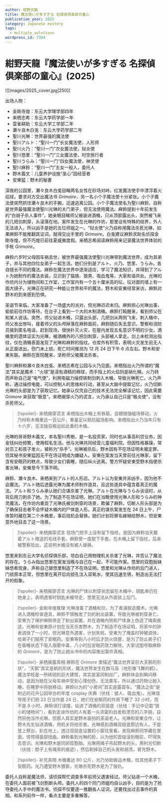 ```yaml
---
author: 紺野天龍
title: 魔法使いが多すぎる 名探偵倶楽部の童心
publication_year: 2025
category: Japanese mystery
tags:
  - multiple_solutions
wordpress_id: 7394
---
```


# 紺野天龍『魔法使いが多すぎる 名探偵倶楽部の童心』(2025)

![[images/2025_cover.jpg|250]]

出场人物：
- 金剛寺煌：东云大学理学部四年
- 来栖志希：东云大学药学部一年
- 雲雀耕助：东云大学工学部二年
- 瀬々良木白兎：东云大学药学部二年
- 聖川光琳：世界最强的魔法使
- 聖川アルト：“聖川一门”长女魔法使，人形师
- 聖川火乃：“聖川一门”次女魔法使，狱炎使
- 聖川悠里：“聖川一门”三女魔法使，时空旅行者
- 聖川うらみ：“聖川一门”四女魔法使，神灵使
- 聖川麻鈴：“聖川一门”五女一般人，委托人
- 野木義文：儿童养护设施“圣心”园经营者
- 安東猛：野木的秘書

深夜的公园里，瀬々良木白兎目睹两名女性在砂场对峙。红发魔法使手中漂浮着火焰球，要求对方交出魔法书 <i>Grimoire</i>，另一名小个子魔法使十分紧张。小个子魔法使突然抓住瀬々良木的手腕，迅速逃离公园。小个子魔法使名为聖川麻鈴，自称是世界最强魔法使聖川光琳的关门弟子，但无法使用魔法。麻鈴提到十年前发生的“白胡子杀人事件”，她亲眼目睹师父被装进酒桶，只从顶部露出头，突然被飞来的几把剑刺穿，头滚落在地。案件发生在光琳的作坊，那里设有特殊的结界，外人无法进入，所以凶手是她的五位师姐之一。“狱炎使”火乃自称用魔法杀死光琳，如果麻鈴不能推翻其证词，就得交出手里的 <i>Grimoire</i>。白兎建议麻鈴求助名侦探金剛寺煌，但不巧煌已前往夏威夷度假。来栖志希阅读麻鈴用来记录魔法世界体验的手帐 <i>Grimoire</i>。

麻鈴六岁时父母因车祸去世，被世界最强魔法使聖川光琳带到魔法世界，成为其弟子，并与其他四位女弟子一起生活。她们分别是アルト、火乃、悠里、うらみ，各自擅长不同的魔法。麻鈴在魔法世界中逐渐适应，学习了魔法知识，并得到了アルト为她制作的魔法衣装，见识到了猫族、狼男、吸血鬼等，大家和谐共处。光琳的作坊内分为储物间和工作室，工作室内有一个五十厘米高的坛，坛对面的墙上有一面大镜子。光琳正在研究一种能让世界和平的魔法，野木和安東经常来访，麻鈴对野木的到来感到恐惧。

圣诞节来临，大家准备了一场盛大的派对，但光琳迟迟未归。麻鈴担心光琳出事，偷偷前往作坊等待，在台子上看到一个大的木制酒桶。麻鈴打盹醒来，看到师父在和某人说话。突然，师父钻进木桶，只露出头部，几把剑从两侧飞来，刺入桶中，师父发出惨叫，接着师父的头颅掉落在麻鈴面前，麻鈴随后失去意识。警察和消防员接到匿名电话，赶到现场，很快扑灭火灾，在屋内发现五名意识不明的少女。酒桶里的遗体证实为光琳，被酒桶外的八把剑刺穿，头部被人拿走。剑上未检测出指纹，仅在酒桶表面发现了光琳和麻鈴的指纹。仓库外有积雪，表明火灾发生前无人从正面进出，但门未上锁。死亡时间推测为 12 月 24 日下午 6 点左右。野木和安東失联。麻鈴在医院醒来，坚称师父被魔法杀害。

聖川麻鈴和瀬々良木白兎、来栖志希在公园与火乃见面。来栖指出火乃所谓的“魔法”其实是魔术：“火球”是浸有酒精的棉球，而手指上的火焰则是硝化棉。火乃转而声称自己是“电气使”，利用电磁力操控铁制剑刺入木桶，导致光琳死亡。火乃声称，通过操控电能，可以控制人的思维和行动，甚至从大脑中提取记忆，火乃切断光琳的头部是为了获取记忆。她承认仅凭自己的技术无法完全解读记忆，因此需要 <i>Grimore</i> 来获取“极意”。来栖揭穿火乃的谎言，火乃承认自己只是“极炎使”，没有杀死师父。

> [!spoiler]- 来栖揭穿谎言
> 来栖指出木桶上有铁箍，会跟随强磁场移动，火乃辩称木桶重达一百公斤，重量足以抵抗磁场影响。来栖指出火乃当年只有十六岁，无法独自搬运如此重的木桶。

光琳的哥哥野木義文，本名聖川秀樹，是一名投资家，同时也从事高利贷业务，因金钱纠纷频繁，使用假名生活。他与光琳共同经营儿童福利院，但因性格暴躁，常对员工和孩子发火，被称为“杀手”。光琳被杀后，野木因有不在场证明未被定罪，但其秘书安東猛因无不在场证明成为嫌疑人。安東在案发当天曾前往光琳家，留下含有安眠药的糕点，导致少女们昏睡，随后纵火逃离。警方怀疑安東受野木指使杀害光琳，安東至今下落不明。

麻鈴、瀬々良木、来栖来到アルト的人形店。アルト认为安東并非凶手，因为他不会魔法。アルト随后透露光琳为魔术师制作道具，且这些道具中蕴含着真正的魔法。アルト和うらみ承认她们合谋杀害了光琳。アルト在光琳与うらみ谈话时，从背后用刀刺杀了她。为了制造不在场证明，她们在当晚使用光琳人形和うらみ的神灵魔法，在作坊内重现了光琳氏被剑刺穿的场景，欺骗了麻鈴，切断人形头部是为了确保目击者不会怀疑木桶内的尸体是人形。真正的谋杀案发生在 24 日上午，尸体暂时藏在第二个木桶里，事后找机会替换。她们计划将罪名嫁祸给野木，但安東意外地目击了这一场景。

> [!spoiler]- 来栖揭穿谎言
> 现场门把手上没有留下指纹，是因为麻鈴当天戴着アルト赠送的毛线手套。麻鈴曾一度脱下手套，在木桶上留下指纹，后来被警察验出，这说明木桶没有被人替换。

悠里来到东云大学名侦探俱乐部，坦白自己用物理机关杀害了光琳，并否认了魔法的存在。うらみ指出悠里在案发当晚与自己在一起，不可能作案。悠里的双胞胎妹妹悠希现身，声称自己替悠里制造了不在场证明。悠里和光琳从作坊的后门进入，门锁原本正常，但悠里在离开后向锁孔注入双氧水，使其迅速生锈，制造出无法打开的假象。

> [!spoiler]- 来栖揭穿谎言
> 光琳的尸体以刺穿状态留在木桶中，钥匙串仍在她身上，表明遇害时钥匙未被夺走，悠里无法从外面锁上后门。

> [!spoiler]- 金剛寺煌推理
> 光琳准备了酒桶和剑，为了表演脱逃魔术。光琳进入酒桶检查道具，麻鈴不慎触发了剑的射出装置，导致光琳被刺穿身亡。安東为了保护麻鈴带走了射出装置，并在酒桶内侧和尸体身上伪造了绳索痕迹。光琳和安東原计划在当天杀害野木，为了制造不在场证明，将家中的钟表调快了一小时，但光琳意外遇害，计划失败。安東为了掩盖时钟被调快，给弟子们服用了安眠药。安東等到八小时后才防火烧屋，是为了防止弟子们在昏睡状态下吸入烟雾中毒，八小时后安眠药效力解除。大家试图夺取麻鈴的 <i>Grimore</i>，是为了防止她从书中的内容推出案件真相。

> [!spoiler]- 来栖揭露真相
> 麻鈴在 <i>Grimore</i> 里描述“魔法世界呈巨大天鹅的形状”，“天鹅”其实是鹤的形状，魔法世界发生在群马县（地形像飞舞的鹤）。魔法学校是一所砖砌的巨大建筑，其实是富冈制丝厂。麻鈴体会到瞬间移动，是因为她在父母车祸中受到心理创伤，无法乘车，所以通过药物让她入睡，在睡梦中将她移动。麻鈴以为的“小房间”其实是露营车。“魔法之街”是附近的花卉公园举办的年度 cosplay 庆典（伏线：狼人、吸血鬼）。光琳误导孩子们把 23 日当作是 24 日，她们在安眠药的作用下睡了 32 小时，而不是 8 小时。麻鈴误打误撞，钻进了酒桶的双层底（伏线：手记中记载“狭小的储物间”），看到走进作坊的人有着一头浓密的白发和漂亮的八字胡，自然将他当作光琳，但那人其实是野木装扮的圣诞老人。光琳和安東合作，让野木先生钻进酒桶，用机关将他杀害。光琳感到酒桶双层底那边有人，于是登上祭台，趴在地上，透过双层底设置的小窗往里看，发现麻鈴同学藏在里面，惊愕得面部扭曲。麻鈴看到光琳的脸，以为他的首级滚到眼前，吓得失去意识。光琳和野木是同卵双胞胎。光琳用绳子吊起野木的头，用利刃切断（伏线：脖子上有绳索的痕迹），然后剃掉自己的头发和胡须，冒充野木。

> [!spoiler]- 补充真相
> 木桶重达 80 公斤，光乃协助搬运木桶，给其他弟子下安眠药。光乃遭受野木猥亵，光琳杀死野木是为了报仇。

委托人自称是魔法师，请侦探帮忙调查多年前师父遇害经过。师父钻进一个木桶，在委托人面前被飞剑割断头颅。委托人的四个同门师姐均自认凶手，目的是为了抢夺委托人手中的魔法书。侦探不仅要逐一推翻各人证词，还要找出过去事件的真相。和系列前作一样，看点主要是多重解答。
